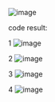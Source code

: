 ![image](https://github.com/Zoro2210/programming/assets/139787644/a20aa096-4e3e-44c5-85dd-99105ada07e4)



code result: 


1
![image](https://github.com/Zoro2210/programming/assets/139787644/1727a5fb-968f-4b85-9e2b-f40a634632b3)


2
![image](https://github.com/Zoro2210/programming/assets/139787644/457bdecd-a16d-4a56-a533-23a2fe9b0af2)


3
![image](https://github.com/Zoro2210/programming/assets/139787644/6229c9f0-c87d-47c8-b9dc-af286470ed84)


4
![image](https://github.com/Zoro2210/programming/assets/139787644/85b46d6d-ba85-4fe2-aee4-4cd81ec822fb)
